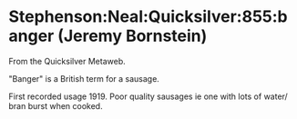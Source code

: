
# Stephenson:Neal:Quicksilver:855:banger (Jeremy Bornstein)

From the Quicksilver Metaweb.

"Banger" is a British term for a sausage.

First recorded usage 1919. Poor quality sausages ie one with lots of water/ bran burst when cooked.
